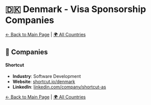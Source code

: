 # 🇩🇰 Denmark - Visa Sponsorship Companies

[← Back to Main Page](../../README.md) | [🌍 All Countries](../countries.md)

## 🏢 Companies

#### **Shortcut**

- **Industry**: Software Development
- **Website**: [shortcut.io/denmark](https://shortcut.io/denmark/)
- **LinkedIn**: [linkedin.com/company/shortcut-as](https://www.linkedin.com/company/shortcut-as/jobs/)

[← Back to Main Page](../../README.md) | [🌍 All Countries](../countries.md)
